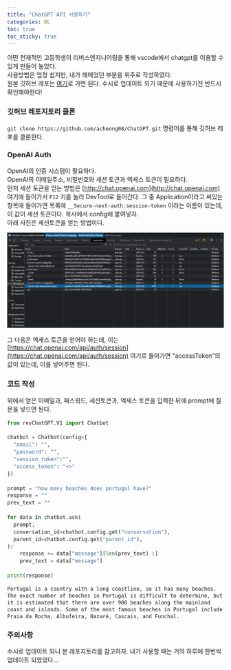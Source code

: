 ```yaml
---
title: "ChatGPT API 사용하기"
categories: DL
toc: true
toc_sticky: true
---
```


어떤 천재적인 고등학생이 리버스엔지니어링을 통해 vscode에서 chatgpt를 이용할 수 있게 만들어 놓았다.  
사용방법은 엄청 쉽지만, 내가 헤메었던 부분을 위주로 작성하였다.  
원본 깃허브 레포는 [여기](https://github.com/acheong08/ChatGPT)로 가면 된다. 수시로 업데이트 되기 때문에 사용하기전 반드시 확인해야한다!


### 깃허브 레포지토리 클론
`git clone https://github.com/acheong08/ChatGPT.git` 명령어를 통해 깃허브 레포를 클론한다.

### OpenAI Auth
OpenAI의 인증 시스템이 필요하다.  
OpenAI의 이메일주소, 비밀번호와 세션 토큰과 엑세스 토큰이 필요하다.  
먼저 세션 토큰을 얻는 방법은 [http://chat.openai.com](http://chat.openai.com) 여기에 들어가서 `F12` 키를 눌러 DevTool로 들어간다. 그 중 Application이라고 써있는 항목에 들어가면 목록에 `__Secure-next-auth.session-token` 이라는 이름이 있는데, 이 값이 세션 토큰이다. 복사에서 config에 붙여넣자.  
아래 사진은 세션토큰을 얻는 방법이다.  

![png](/assets/images/Project/session_token.png)  

그 다음은 엑세스 토큰을 얻어야 하는데, 이는 [https://chat.openai.com/api/auth/session](https://chat.openai.com/api/auth/session) 여기로 들어가면 "accessToken"의 값이 있는데, 이를 넣어주면 된다.

### 코드 작성
위에서 얻은 이메일과, 패스워드, 세션토큰과, 엑세스 토큰을 입력한 뒤에 prompt에 질문을 넣으면 된다.  


```python
from revChatGPT.V1 import Chatbot

chatbot = Chatbot(config={
  "email": "",
  "password": "",
  "session_token":"",
  "access_token": "<>"
})

prompt = "how many beaches does portugal have?"
response = ""
prev_text = "" 

for data in chatbot.ask(
  prompt,
  conversation_id=chatbot.config.get("conversation"),
  parent_id=chatbot.config.get("parent_id"),
):
    response += data["message"][len(prev_text) :]
    prev_text = data["message"] 

print(response) 
```

    Portugal is a country with a long coastline, so it has many beaches. The exact number of beaches in Portugal is difficult to determine, but it is estimated that there are over 900 beaches along the mainland coast and islands. Some of the most famous beaches in Portugal include Praia da Rocha, Albufeira, Nazaré, Cascais, and Funchal.
    

### 주의사항
수시로 업데이트 되니 본 레포지토리를 참고하자. 내가 사용할 때는 거의 하루에 한번씩 업데이트 되었었다...
